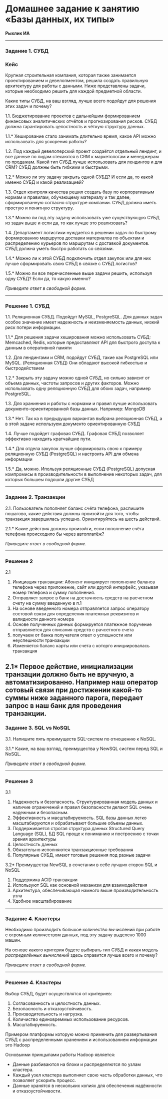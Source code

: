 # Домашнее задание к занятию «Базы данных, их типы»
**Рыхлик ИА** 

---

### Задание 1. СУБД

### Кейс
Крупная строительная компания, которая также занимается проектированием и девелопментом, решила создать 
правильную архитектуру для работы с данными. Ниже представлены задачи, которые необходимо решить для
каждой предметной области. 

Какие типы СУБД, на ваш взгляд, лучше всего подойдут для решения этих задач и почему? 
 
1.1. Бюджетирование проектов с дальнейшим формированием финансовых аналитических отчётов и прогнозирования рисков.
СУБД должна гарантировать целостность и чёткую структуру данных.

1.1.* Хеширование стало занимать длительно время, какое API можно использовать для ускорения работы? 

1.2. Под каждый девелоперский проект создаётся отдельный лендинг, и все данные по лидам стекаются в CRM к 
маркетологам и менеджерам по продажам. Какой тип СУБД лучше использовать для лендингов и для CRM? 
СУБД должны быть гибкими и быстрыми.

1.2.* Можно ли эту задачу закрыть одной СУБД? И если да, то какой именно СУБД и какой реализацией?

1.3. Отдел контроля качества решил создать базу по корпоративным нормам и правилам, обучающему материалу 
и так далее, сформированную согласно структуре компании. СУБД должна иметь простую и понятную структуру.

1.3.* Можно ли под эту задачу использовать уже существующую СУБД из задач выше и если да, то как лучше это 
реализовать?

1.4. Департамент логистики нуждается в решении задач по быстрому формированию маршрутов доставки материалов 
по объектам и распределению курьеров по маршрутам с доставкой документов. СУБД должна уметь быстро работать
со связями.

1.4.* Можно ли к этой СУБД подключить отдел закупок или для них лучше сформировать свою СУБД в связке с СУБД 
логистов?

1.5.* Можно ли все перечисленные выше задачи решить, используя одну СУБД? Если да, то какую именно?

*Приведите ответ в свободной форме.*

---

### Решение 1. СУБД

1.1. Реляционная СУБД. Подойдут MySQL, PostgreSQL. Для данных задач особое значение имеет надежность и неизменяемость данных, низкий риск потери информации. 

1.1.* Для решения задачи хеширования можно использовать СУБД: Memcached, Redis, которые предоставляют API для быстрого доступа к данным в оперативной памяти

1.2. Для лендингами и CRM, подойдут СУБД, такие как PostgreSQL или MySQL. (Реляционная СУБД)
Они обладают высокой гибкостью и быстродействием

1.2.* Закрыть эту задачу можно одной СУБД, но сильно зависит от объема данных, частоты запросов и
других факторов. Можно использовать одну реляционную СУБД для обоих задач, например PostgreSQL.

1.3. Для храниения и работы с нормами и правил лучше использовать документо-ориентированной базы данных. Например: MongoDB

1.3.* Нет. Так ка в предыдущих вариантав выбрана реляционная СУБД, а в этой задаче используем документо ориентированную СУБД

1.4. Лучше подойдет графовая СУБД. Графовая СУБД позволяет эффективно находить кратчайшие пути.

1.4.* Для отдела закупок лучше сформировать свою к примеру реляционную СУБД (PostgreSQL) и настроить API для обмена информации


1.5.* Да, можно. Ипользуя реляционные СУБД (PostgreSQL) допуская компромисы в производительности в выполнение некоторых задач, для которых большеы подошли другие СУБД

---

### Задание 2. Транзакции

2.1. Пользователь пополняет баланс счёта телефона, распишите пошагово, какие действия должны произойти для того, чтобы 
транзакция завершилась успешно. Ориентируйтесь на шесть действий.

2.1.* Какие действия должны произойти, если пополнение счёта телефона происходило бы через автоплатёж?

*Приведите ответ в свободной форме.*

---

### Решение 2
2.1
1) Инициация транзакции: Абонент инициирует пополнение баланса телефона через приложение, сайт или другой интерфейс, указывая номер телефона и сумму пополнения. 
2) Отправляет запрос в банк на достачность средств на расчетном счету на сумму введенную в п.1
3) На основе введенного номера отправляется запрос оператору состовой связи для определения платежных реквизитов и валидности данного номера
4) Основе полученных данных формируется платежное поручение отправляется для списания средств с рачсетного счета
5) получаем от банка получателя ответ о успешности или неуспешности транзакции
6) Изменяется баланс карты или счета с которго инициировалась транзакция

2.1*  Первое действие, инициализации транзации должно быть не вручную, а автоматизированно. Например наш оператор сотовый связи при достижении какой-то суммы ниже заданного парога, передает запрос в наш банк для проведения транзакции. 
---
### Задание 3. SQL vs NoSQL

3.1. Напишите пять преимуществ SQL-систем по отношению к NoSQL. 

3.1.* Какие, на ваш взгляд, преимущества у NewSQL систем перед SQL и NoSQL.

*Приведите ответ в свободной форме.*

---

### Решение 3
3.1
1) Надежность и безопасность. 
Структурированная модель данных и наличие ограничений и правил безопасности делают SQL очень надежным и безопасным.
2) Эффективность и масштабируемость. 
SQL базы данных легко масштабируются и обрабатывают большие объемы данных. 
3) Поддерживается строгая структура данных Structured Query Language (SQL), БД SQL проще к пониманию и построению с точки зрения архитектуры 
4) Целостность данных
5) Обязательно исполняются транзакционные требования
6) Популярные СУБД, имеют тоговые решения под разные задачи

3.2*
Преимущества NewSQL в сочетании в себе лучших сторон SQL и NoSQL
1) Поддержика ACID транзакции
2) Используют SQL как основной механизм для взаимодействия
3) Архитектура, обеспечивающая намного выше производительность узла
4) Удобное масштабирование
---

### Задание 4. Кластеры

Необходимо производить большое количество вычислений при работе с огромным количеством данных, под эту задачу 
выделено 1000 машин. 

На основе какого критерия будете выбирать тип СУБД и какая модель *распределённых вычислений* 
здесь справится лучше всего и почему?

*Приведите ответ в свободной форме.*

---

### Решение 4. Кластеры

Выбор СУБД, будет осуществлятся от критериев:
1) Согласованность и целостность данных.
2) Безопасность и отказоустойчивость.
3) Производительность и нагрузка.
4) Количиство единовреммых использование ресурсов.
5) Масштабируемость.

Примером платформы которую можно применить для развертывания СУБД с распределенными хранением и использованием информации это Hadoop

Основынми принцыпами работы Hadoop является:
- Данные разбиваются на блоки и распределяются по узлам кластера.
- Каждый узел кластера выполняет свою часть обработки данных, что позволяет ускорить процесс.
- Данные хранятся в нескольких копиях для обеспечения надёжности и отказоустойчивости.



